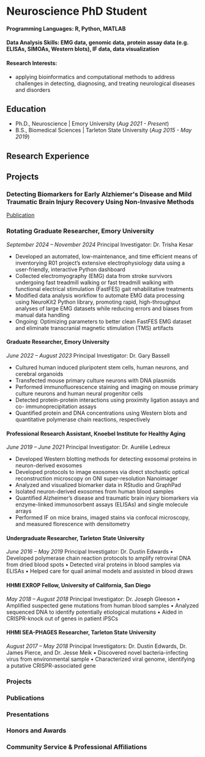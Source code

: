 # Neuroscience PhD Student
#### Programming Languages: R, Python, MATLAB
#### Data Analysis Skills: EMG data, genomic data, protein assay data (e.g. ELISAs, SIMOAs, Western blots), IF data, data visualization
#### Research Interests:
- applying bioinformatics and computational methods to address challenges in detecting, diagnosing, and treating neurological diseases and disorders


## Education
- Ph.D., Neuroscience | Emory University (_Aug 2021 - Present_)
- B.S., Biomedical Sciences | Tarleton State University (_Aug 2015 - May 2019_)

## Research Experience

## Projects

### Detecting Biomarkers for Early Alzhiemer's Disease and Mild Traumatic Brain Injury Recovery Using Non-Invasive Methods
[Publication](https://link.springer.com/referenceworkentry/10.1007/978-3-031-07395-3_25)

### Rotating Graduate Researcher, Emory University
*September 2024 – November 2024*
Principal Investigator: Dr. Trisha Kesar
-	Developed an automated, low-maintenance, and time efficient means of inventorying R01 project’s extensive electrophysiology data using a user-friendly, interactive Python dashboard
-	Collected electromyography (EMG) data from stroke survivors undergoing fast treadmill walking or fast treadmill walking with functional electrical stimulation (FastFES) gait rehabilitative treatments
-	Modified data analysis workflow to automate EMG data processing using NeuroKit2 Python library, promoting rapid, high-throughput analyses of large EMG datasets while reducing errors and biases from manual data handling
-	Ongoing: Optimizing parameters to better clean FastFES EMG dataset and eliminate transcranial magnetic stimulation (TMS) artifacts

#### Graduate Researcher, Emory University
*June 2022 – August 2023*
Principal Investigator: Dr. Gary Bassell
-	Cultured human induced pluripotent stem cells, human neurons, and cerebral organoids
-	Transfected mouse primary culture neurons with DNA plasmids
-	Performed immunofluorescence staining and imaging on mouse primary culture neurons and human neural progenitor cells 
-	Detected protein-protein interactions using proximity ligation assays and co- 
immunoprecipitation assays
-	Quantified protein and DNA concentrations using Western blots and quantitative polymerase chain reactions, respectively

#### Professional Research Assistant, Knoebel Institute for Healthy Aging	
*June 2019 – June 2021*
Principal Investigator: Dr. Aurélie Ledreux
-	Developed Western blotting methods for detecting exosomal proteins in neuron-derived exosomes
-	Developed protocols to image exosomes via direct stochastic optical reconstruction microscopy on ONI super-resolution Nanoimager
-	Analyzed and visualized biomarker data in RStudio and GraphPad
-	Isolated neuron-derived exosomes from human blood samples
-	Quantified Alzheimer’s disease and traumatic brain injury biomarkers via enzyme-linked immunosorbent assays (ELISAs) and single molecule arrays
-	Performed IF on mice brains, imaged stains via confocal microscopy, and measured florescence with densitometry

#### Undergraduate Researcher, Tarleton State University	
*June 2016 – May 2019*
Principal Investigator: Dr. Dustin Edwards
•	Developed polymerase chain reaction protocols to amplify retroviral DNA from dried blood spots
•	Detected viral proteins in blood samples via ELISAs
•	Helped care for quail animal models and assisted in blood draws 
 
#### HHMI EXROP Fellow, University of California, San Diego	
*May 2018 – August 2018*
Principal Investigator: Dr. Joseph Gleeson
•	Amplified suspected gene mutations from human blood samples 
•	Analyzed sequenced DNA to identify potentially etiological mutations
•	Aided in CRISPR-knock out of genes in patient iPSCs

#### HHMI SEA-PHAGES Researcher, Tarleton State University	
*August 2017 – May 2018*
Principal Investigators: Dr. Dustin Edwards, Dr. James Pierce, and Dr. Jesse Meik
•	Discovered novel bacteria-infecting virus from environmental sample
•	Characterized viral genome, identifying a putative CRISPR-associated gene


### Projects

### Publications

### Presentations

### Honors and Awards

### Community Service & Professional Affiliations

